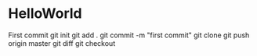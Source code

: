 # HelloWorld
First commit
git init
git add .
git commit -m "first commit"
git clone 
git push origin master
git diff
git checkout 
